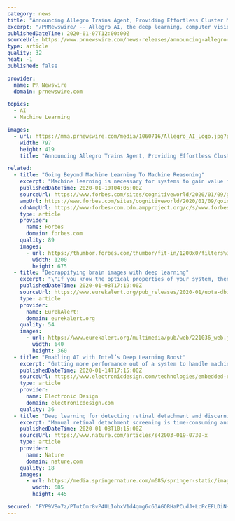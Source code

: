 ```yaml
---
category: news
title: "Announcing Allegro Trains Agent, Providing Effortless Cluster Management for Machine and Deep Learning Experiments"
excerpt: "/PRNewswire/ -- Allegro AI, the deep learning, computer vision open-source company, officially welcomes Allegro Trains Agent to the Allegro Trains"
publishedDateTime: 2020-01-07T12:00:00Z
sourceUrl: https://www.prnewswire.com/news-releases/announcing-allegro-trains-agent-providing-effortless-cluster-management-for-machine-and-deep-learning-experiments-300982514.html
type: article
quality: 32
heat: -1
published: false

provider:
  name: PR Newswire
  domain: prnewswire.com

topics:
  - AI
  - Machine Learning

images:
  - url: https://mma.prnewswire.com/media/1060716/Allegro_AI_Logo.jpg?p=facebook
    width: 797
    height: 419
    title: "Announcing Allegro Trains Agent, Providing Effortless Cluster Management for Machine and Deep Learning Experiments"

related:
  - title: "Going Beyond Machine Learning To Machine Reasoning"
    excerpt: "Machine learning is necessary for systems to gain value from data, but it just pushes the problem of intelligence to the next level: reasoning."
    publishedDateTime: 2020-01-10T04:05:00Z
    sourceUrl: https://www.forbes.com/sites/cognitiveworld/2020/01/09/going-beyond-machine-learning-to-machine-reasoning/
    ampUrl: https://www.forbes.com/sites/cognitiveworld/2020/01/09/going-beyond-machine-learning-to-machine-reasoning/amp/
    cdnAmpUrl: https://www-forbes-com.cdn.ampproject.org/c/s/www.forbes.com/sites/cognitiveworld/2020/01/09/going-beyond-machine-learning-to-machine-reasoning/amp/
    type: article
    provider:
      name: Forbes
      domain: forbes.com
    quality: 89
    images:
      - url: https://thumbor.forbes.com/thumbor/fit-in/1200x0/filters%3Aformat%28jpg%29/https%3A%2F%2Fspecials-images.forbesimg.com%2Fimageserve%2F491938024%2F0x0.jpg%3FcropX1%3D0%26cropX2%3D5616%26cropY1%3D285%26cropY2%3D3444
        width: 1200
        height: 675
  - title: "Decrappifying brain images with deep learning"
    excerpt: "\"If you know the optical properties of your system, then you can deblur your images and get twice the resolution of the original,\" he explained. They believed that deep learning -- a form of machine-learning that uses multiple layers of analysis to progressively extract higher level features from raw input -- could be very useful for increasing ..."
    publishedDateTime: 2020-01-08T17:19:00Z
    sourceUrl: https://www.eurekalert.org/pub_releases/2020-01/uota-dbi010820.php
    type: article
    provider:
      name: EurekAlert!
      domain: eurekalert.org
    quality: 54
    images:
      - url: https://www.eurekalert.org/multimedia/pub/web/221036_web.jpg
        width: 640
        height: 360
  - title: "Enabling AI with Intel’s Deep Learning Boost"
    excerpt: "Getting more performance out of a system to handle machine-learning (ML) chores can be done using Intel’s Deep Learning Boost. I talked with Huma Abidi, Director of Engineering, Artificial Intelligence and Deep Learning at Intel, to find out more. How are Intel CPUs more capable than ever for running AI inference applications? CPUs today ..."
    publishedDateTime: 2020-01-14T17:15:00Z
    sourceUrl: https://www.electronicdesign.com/technologies/embedded-revolution/article/21120470/enabling-ai-with-intels-deep-learning-boost
    type: article
    provider:
      name: Electronic Design
      domain: electronicdesign.com
    quality: 36
  - title: "Deep learning for detecting retinal detachment and discerning macular status using ultra-widefield fundus images"
    excerpt: "Manual retinal detachment screening is time-consuming and labour-intensive, which is difficult for large-scale clinical applications. In this study, we developed a cascaded deep learning system based on the ultra-widefield fundus images for automated retinal detachment detection and macula-on/off retinal detachment discerning. The performance ..."
    publishedDateTime: 2020-01-08T10:15:00Z
    sourceUrl: https://www.nature.com/articles/s42003-019-0730-x
    type: article
    provider:
      name: Nature
      domain: nature.com
    quality: 18
    images:
      - url: https://media.springernature.com/m685/springer-static/image/art%3A10.1038%2Fs42003-019-0730-x/MediaObjects/42003_2019_730_Fig1_HTML.png
        width: 685
        height: 445

secured: "FYP9VBo7z/PTutCmr8vP4ULIohxV1d4qmg6c63AGORHaPCudJ+LcPcEFLDiN+jNyLeIv+5RWTY7+FJICdLusJrqPNsyVOQxLPSMignXdSiGxpZSsTsZ1Vmx6gRKZshnoRMl7jWatfLlyQh0E8VgxKQMRCZLRClTRppkZLR7GNJayzQbyfQqzWdZBXO6KbjrmGqCa5+hVGTmgx6dynKFgWMxv5P4M/3DbRVPFW7Ug25058DqB5R43lc4JvRAZLcqUICmAmSu7FIhuBXpnClJYW0aWFIAtEI5Hv9K5UTFmdNo=;wEIJLpWxEz8rR0kV0mNyTw=="
---
```


